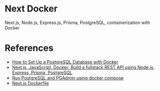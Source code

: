 # Next Docker
Next.js, Node.js, Express.js, Prisma, PostgreSQL, containerization with Docker

# References

- [How to Set Up a PostgreSQL Database with Docker](https://youtu.be/RdPYA-wDhTA?si=qYGvoM0-V9XhbFop)
- [Next.js, JavaScript, Docker: Build a fullstack REST API using Node.js, Express, Prisma, PostgreSQL](https://youtu.be/N-7uYm1PszM?si=kahV-UvA76BLHR94)
- [Run PostgreSQL and PGAdmin using docker compose](https://medium.com/@vishal.sharma./run-postgresql-and-pgadmin-using-docker-compose-34120618bcf9)
- [Next.js Dockerfile](https://github.com/vercel/next.js/blob/canary/examples/with-docker/Dockerfile)
